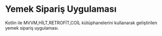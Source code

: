 # Yemek Sipariş Uygulaması
 Kotlin ile MVVM,HİLT,RETROFİT,COİL kütüphanelerini kullanarak geliştirilen yemek sipariş uygulaması.
